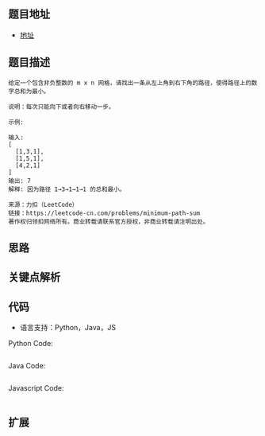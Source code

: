## 题目地址

- [地址](https://leetcode-cn.com/problems/minimum-path-sum/)

## 题目描述

```
给定一个包含非负整数的 m x n 网格，请找出一条从左上角到右下角的路径，使得路径上的数字总和为最小。

说明：每次只能向下或者向右移动一步。

示例:

输入:
[
  [1,3,1],
  [1,5,1],
  [4,2,1]
]
输出: 7
解释: 因为路径 1→3→1→1→1 的总和最小。

来源：力扣（LeetCode）
链接：https://leetcode-cn.com/problems/minimum-path-sum
著作权归领扣网络所有。商业转载请联系官方授权，非商业转载请注明出处。
```

## 思路


## 关键点解析



## 代码

- 语言支持：Python，Java，JS

Python Code:

```python

```

Java Code:

```java

```

Javascript Code:
```js
```

## 扩展


